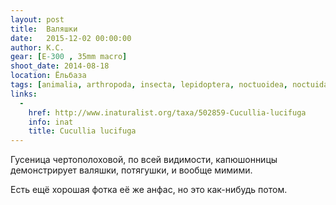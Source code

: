 ```yaml
---
layout: post
title:  Валяшки
date:   2015-12-02 00:00:00
author: К.С.
gear: [E-300 , 35mm macro]
shoot_date: 2014-08-18
location: Ёльбаза
tags: [animalia, arthropoda, insecta, lepidoptera, noctuoidea, noctuidae, cucullia, cucullia lucifuga]
links:
  -
    href: http://www.inaturalist.org/taxa/502859-Cucullia-lucifuga
    info: inat
    title: Cucullia lucifuga
---
```


Гусеница чертополоховой, по всей видимости, капюшонницы демонстрирует валяшки, потягушки, и вообще мимими.

Есть ещё хорошая фотка её же анфас, но это как-нибудь потом.

